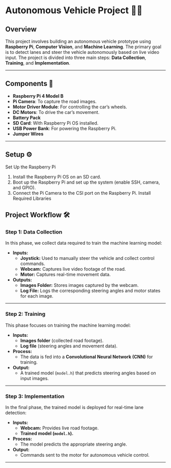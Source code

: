 # Autonomous Vehicle Project 🚗🤖

## Overview
This project involves building an autonomous vehicle prototype using **Raspberry Pi**, **Computer Vision**, and **Machine Learning**. The primary goal is to detect lanes and steer the vehicle autonomously based on live video input. The project is divided into three main steps: **Data Collection**, **Training**, and **Implementation**.

---

## Components 🧰

- **Raspberry Pi 4 Model B**  
- **Pi Camera**: To capture the road images.  
- **Motor Driver Module**: For controlling the car’s wheels.  
- **DC Motors**: To drive the car’s movement.  
- **Battery Pack**  
- **SD Card**: With Raspberry Pi OS installed.  
- **USB Power Bank**: For powering the Raspberry Pi.  
- **Jumper Wires**  

---

## Setup ⚙️

Set Up the Raspberry Pi
1. Install the Raspberry Pi OS on an SD card.
2. Boot up the Raspberry Pi and set up the system (enable SSH, camera, and GPIO).
3. Connect the Pi Camera to the CSI port on the Raspberry Pi.
Install Required Libraries


## Project Workflow 🛠️

### Step 1: Data Collection
In this phase, we collect data required to train the machine learning model:
- **Inputs:**
  - **Joystick:** Used to manually steer the vehicle and collect control commands.
  - **Webcam:** Captures live video footage of the road.
  - **Motor:** Captures real-time movement data.
- **Outputs:**
  - **Images Folder:** Stores images captured by the webcam.
  - **Log File:** Logs the corresponding steering angles and motor states for each image.

---

### Step 2: Training
This phase focuses on training the machine learning model:
- **Inputs:**
  - **Images folder** (collected road footage).
  - **Log file** (steering angles and movement data).
- **Process:**
  - The data is fed into a **Convolutional Neural Network (CNN)** for training.
- **Output:**
  - A trained model (`model.h`) that predicts steering angles based on input images.

---

### Step 3: Implementation
In the final phase, the trained model is deployed for real-time lane detection:
- **Inputs:**
  - **Webcam:** Provides live road footage.
  - **Trained model (`model.h`).**
- **Process:**
  - The model predicts the appropriate steering angle.
- **Output:**
  - Commands sent to the motor for autonomous vehicle control.

---
